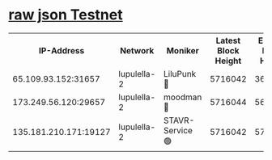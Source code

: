 [raw json Testnet](https://rpc-check.jaclalt.stavr.tech/jaclalt/rpc-jaclalt-result.json)
=

<table><tr><th>IP-Address</th><th>Network</th><th>Moniker</th><th>Latest Block Height</th><th>Earliest Block Height</th><th>Catching Up</th><th>Tx Index</th><th>Voting Power</th><th>Scan Time</th></tr><tr><td>65.109.93.152:31657</td><td>lupulella-2</td><td>LiluPunk 🔴</td><td>5716042</td><td>3688866</td><td>False</td><td>on</td><td>685033</td><td>2023-12-14T11:03:16.095075676UTC</td></tr><tr><td>173.249.56.120:29657</td><td>lupulella-2</td><td>moodman 🔴</td><td>5716044</td><td>5631101</td><td>False</td><td>off</td><td>769094</td><td>2023-12-14T11:03:22.554852261UTC</td></tr><tr><td>135.181.210.171:19127</td><td>lupulella-2</td><td>STAVR-Service 🟢</td><td>5716042</td><td>5714801</td><td>False</td><td>on</td><td>0</td><td>2023-12-14T11:03:15.782147485UTC</td></tr></table>
